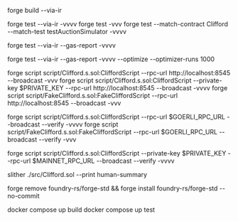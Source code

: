 forge build --via-ir
<!-- Test without gas report -->
<!-- Note: Use vv when mass minting -->
forge test --via-ir -vvvv
forge test -vvv
forge test --match-contract Clifford --match-test testAuctionSimulator -vvvv

<!-- Test without optimizer -->
forge test --via-ir --gas-report  -vvvv
<!-- Test with optimizer -->
forge test --via-ir --gas-report  -vvvv --optimize --optimizer-runs 1000
<!-- Deploy to localhost -->
forge script script/Clifford.s.sol:CliffordScript --rpc-url http://localhost:8545 --broadcast -vvv
forge script script/Clifford.s.sol:CliffordScript --private-key $PRIVATE_KEY --rpc-url http://localhost:8545 --broadcast  -vvvv
forge script script/FakeClifford.s.sol:FakeCliffordScript --rpc-url http://localhost:8545 --broadcast -vvv
<!-- Deploy to Goerli -->
forge script script/Clifford.s.sol:CliffordScript --rpc-url $GOERLI_RPC_URL --broadcast --verify -vvvv
forge script script/FakeClifford.s.sol:FakeCliffordScript --rpc-url $GOERLI_RPC_URL --broadcast --verify -vvv
<!-- Deploy to Sepolia -->
forge script script/Clifford.s.sol:CliffordScript --private-key $PRIVATE_KEY --rpc-url $MAINNET_RPC_URL --broadcast --verify -vvvv
<!-- Slither overview -->
slither ./src/Clifford.sol --print human-summary
<!-- Forge std update -->
forge remove foundry-rs/forge-std && forge install foundry-rs/forge-std --no-commit

docker compose up build
docker compose up test